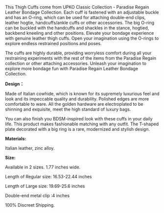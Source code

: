 This Thigh Cuffs come from UPKO Classic Collection - Paradise Regain Leather Bondage Collection. Each cuff is fastened with an adjustable buckle and has an O-ring, which can be used for attaching double-end clips, leather hogtie, handcuffs/ankle cuffs or other accessories. The big O-ring can be buckled with the handcuffs and shackles in the stance, hogtied, backbend kneeling and other positions. Elevate your bondage experience with genuine leather thigh cuffs. Open your imagination using the O-rings to explore endless restrained positions and poses.

The cuffs are highly durable, providing worryless comfort during all your restraining experiments with the rest of the items from the Paradise Regain collection or other attaching accessories. Unleash your imagination to explore more bondage fun with Paradise Regain Leather Bondage Collection.

  

**Design：**

Made of Italian cowhide, which is known for its supremely luxurious feel and look and its impeccable quality and durability. Polished edges are more comfortable to ware. All the golden hardware are electroplated to be shinning and exquisite, meet the high standard of luxury bags.

You can also finish you BDSM-inspired look with these cuffs in your daily life. This product makes fashionable matching with any outfit. The T-shaped plate decorated with a big ring is a rare, modernized and stylish design.

  

**Materials:**

Italian leather, zinc alloy.

  

**Size:**

Available in 2 sizes. 1.77 inches wide.

Length of Regular size: 16.53-22.44 inches

Length of Large size: 19.69-25.6 inches

Double-end metal clip :4 inches

  

100% Discreet Shipping.